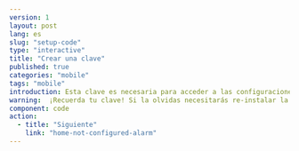 ```yaml
---
version: 1
layout: post
lang: es
slug: "setup-code"
type: "interactive"
title: "Crear una clave"
published: true
categories: "mobile"
tags: "mobile"
introduction: Esta clave es necesaria para acceder a las configuraciones de la aplicación. No se necesita para enviar alerta a tus contactos en caso de emergencia.
warning:  ¡Recuerda tu clave! Si la olvidas necesitarás re-instalar la aplicación.
component: code
action:
  - title: "Siguiente"
    link: "home-not-configured-alarm"
---
```

